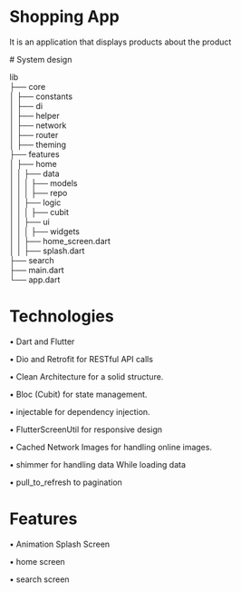 
<div align="start">
  
# Shopping App 
It is an application that displays products about the product


<div align="start">
# System design

lib  
├── core  
│   ├── constants  
│   ├── di  
│   ├── helper  
│   ├── network  
│   ├── router  
│   ├── theming  
├── features  
│   ├── home  
│   │   ├── data  
│   │   │   ├── models  
│   │   │   ├── repo  
│   │   ├── logic  
│   │   │   ├── cubit  
│   │   ├── ui  
│   │   │   ├── widgets  
│   │   ├── home_screen.dart  
│   │   ├── splash.dart  
├── search  
├── main.dart  
└── app.dart

<div align="start">
  
# Technologies

 • Dart and Flutter 
 
 • Dio and Retrofit for RESTful API calls
 
 • Clean Architecture for a solid structure.
 
 • Bloc (Cubit) for state management.
 
 • injectable for dependency injection.
 
 • FlutterScreenUtil for responsive design
 
 • Cached Network Images for handling online images.
 
 • shimmer  for handling data While loading data
 
 • pull_to_refresh to pagination 
 
<div align="start">

<div align="start">
  
#  Features 

 • Animation Splash Screen 
 
 • home screen
 
 • search screen




<div align="start">
